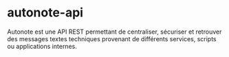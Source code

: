 # autonote-api

Autonote est une API REST permettant de centraliser, sécuriser et retrouver des messages textes techniques provenant de différents services, scripts ou applications internes. 
